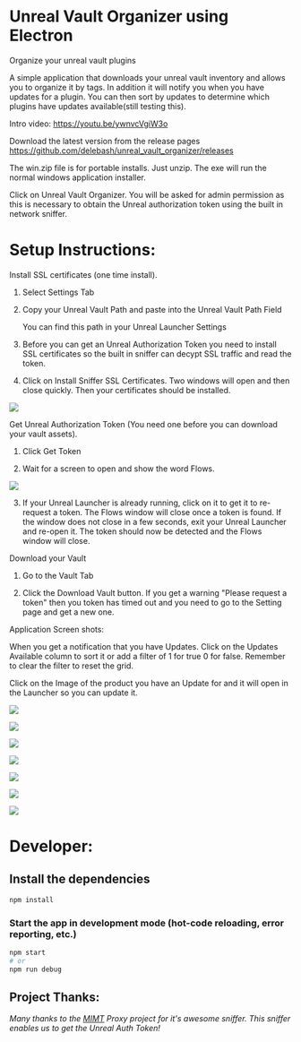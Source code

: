 # Unreal Vault Organizer using Electron 

Organize your unreal vault plugins

A simple application that downloads your unreal vault inventory and allows you to organize it by tags.  In addition it will notify you when you have updates for a plugin.  You can then sort by updates to determine which plugins have updates available(still testing this).


Intro video: https://youtu.be/ywnvcVgiW3o


Download the latest version from the release pages https://github.com/delebash/unreal_vault_organizer/releases

The win.zip file is for portable installs.  Just unzip. The exe will run the normal windows application installer.  

Click on Unreal Vault Organizer. You will be asked for admin permission as this is necessary to obtain the Unreal authorization token using the built in network sniffer.

# Setup Instructions:

Install SSL certificates (one time install).

1) Select Settings Tab
2) Copy your Unreal Vault Path and paste into the Unreal Vault Path Field

    You can find this path in your Unreal Launcher Settings  
    
3) Before you can get an Unreal Authorization Token you need to install SSL certificates so the built in sniffer can decypt SSL traffic and read the token.

4) Click on Install Sniffer SSL Certificates.  Two windows will open and then close quickly.  Then your certificates should be installed.

![](docs/images/EpicGamesLauncher_dXUkD3f0IP.png)

Get Unreal Authorization Token (You need one before you can download your vault assets).

1) Click Get Token

2) Wait for a screen to open and show the word Flows.

![](docs/images/mitmproxy_sX4vwxtQEF.png)

3) If your Unreal Launcher is already running, click on it to get it to re-request a token.  The Flows window will close once a token is found.  If the window does not close in a few seconds, exit your Unreal Launcher and re-open it.  The token should now be detected and the Flows window will close.


Download your Vault

1) Go to the Vault Tab

2) Click the Download Vault button.  If you get a warning "Please request a token" then you token has timed out and you need to go to the Setting page and get a new one.

Application Screen shots:

When you get a notification that you have Updates.  Click on the Updates Available column to sort it or add a filter of 1 for true 0 for false.  Remember to clear the filter to reset the grid.

Click on the Image of the product you have an Update for and it will open in the Launcher so you can update it.

![](docs/images/Unreal_Vault_Organizer_I2PqaHAKlQ.png)

![](docs/images/2022-05-16%20(5).png)

![](docs/images/2022-05-16%20(6).png)

![](docs/images/2022-05-16%20(7).png)

![](docs/images/2022-05-16%20(8).png)

![](docs/images/2022-05-16%20(9).png)

![](docs/images/2022-05-16%20(10).png)




# Developer:
## Install the dependencies
```bash
npm install
```

### Start the app in development mode (hot-code reloading, error reporting, etc.)
```bash
npm start
# or
npm run debug
```




## Project Thanks:

*Many thanks to the <a href="https://github.com/mitmproxy/mitmproxy" target="_blank">MIMT</a> Proxy project for it's awesome sniffer.  This sniffer enables us to get the Unreal Auth Token!*

